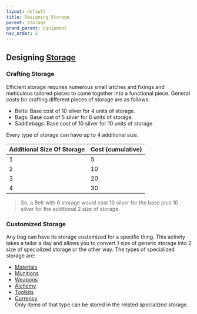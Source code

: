 ```yaml
---
layout: default
title: Designing Storage
parent: Storage
grand_parent: Equipment
nav_order: 2
---
```

## Designing [Storage](Storage)

### Crafting Storage
Efficient storage requires numerous small latches and fixings and meticulous tailored pieces to come together into a functional piece. General costs for crafting different pieces of storage are as follows:
* Belts: Base cost of 10 silver for 4 units of storage.
* Bags: Base cost of 5 silver for 6 units of storage.
* Saddlebags: Base cost of 10 silver for 10 units of storage

Every type of storage can have up to 4 additional size.

| Additional Size Of Storage | Cost (cumulative) |
| -------------------------- | ----------------- |
| 1                          | 5                 |
| 2                          | 10                |
| 3                          | 20                |
| 4                          | 30                |

> So, a Belt with 6 storage would cost 10 silver for the base plus 10 silver for the additional 2 size of storage.

### Customized Storage
Any bag can have its storage customized for a specific thing. This activity takes a tailor a day and allows you to convert 1 size of generic storage into 2 size of specialized storage or the other way. The types of specialized storage are: 
* [Materials](Materials)
* [Munitions](Comestibles#Munitions)
* [Weapons](Weapons) 
* [Alchemy](Comestibles#Alchemy)
* [Toolkits](Gear#Toolkits)
* [Currency](Equipment#Currency)  
Only items of that type can be stored in the related specialized storage.